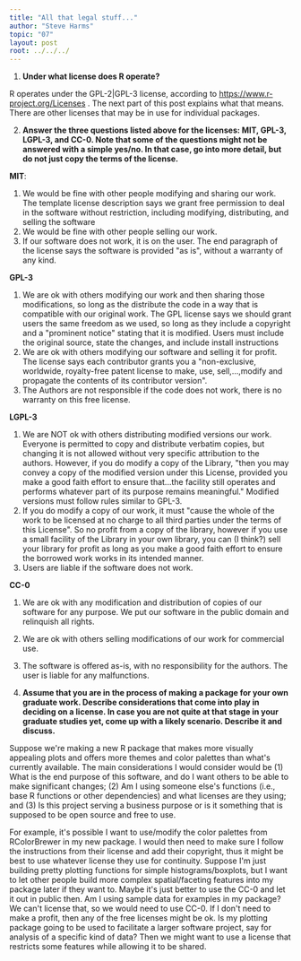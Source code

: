 ```yaml
---
title: "All that legal stuff..."
author: "Steve Harms"
topic: "07"
layout: post
root: ../../../
---
```


1. **Under what license does R operate?**

R operates under the GPL-2|GPL-3 license, according to https://www.r-project.org/Licenses . The next part of this post explains what that means. There are other licenses that may be in use for individual packages.

2. **Answer the three questions listed above for the licenses: MIT, GPL-3,  LGPL-3, and CC-0. Note that some of the questions might not be answered with a simple yes/no. In that case, go into more detail, but do not just copy the terms of the license.**

**MIT**: 

1. We would be fine with other people modifying and sharing our work. The template license description says we grant free permission to deal in the software without restriction, including modifying, distributing, and selling the software
2. We would be fine with other people selling our work.
3. If our software does not work, it is on the user. The end paragraph of the license says the software is provided "as is", without a warranty of any kind.

**GPL-3**
1. We are ok with others modifying our work and then sharing those modifications, so long as the distribute the code in a way that is compatible with our original work. The GPL license says we should grant users the same freedom as we used, so long as they include a copyright and a "prominent notice" stating that it is modified. Users must include the original source, state the changes, and include install instructions
2. We are ok with others modifying our software and selling it for profit. The license says each contributor grants you a "non-exclusive, worldwide, royalty-free patent license to make, use, sell,...,modify and propagate the contents of its contributor version".
3. The Authors are not responsible if the code does not work, there is no warranty on this free license.

**LGPL-3**
1. We are NOT ok with others distributing modified versions our work. Everyone is permitted to copy and distribute verbatim copies, but changing it is not allowed without very specific attribution to the authors. However, if you do modify a copy of the Library, "then you may convey a copy of the modified version under this License, provided you make a good faith effort to ensure that...the facility still operates and performs whatever part of its purpose remains meaningful." Modified versions must follow rules similar to GPL-3.
2. If you do modify a copy of our work, it must "cause the whole of the work to be licensed at no charge to all third parties under the terms of this License". So no profit from a copy of the library, however if you use a small facility of the Library in your own library, you can (I think?) sell your library for profit as long as you make a good faith effort to ensure the borrowed work works in its intended manner.
3. Users are liable if the software does not work.

**CC-0**
1. We are ok with any modification and distribution of copies of our software for any purpose. We put our software in the public domain and relinquish all rights.
2. We are ok with others selling modifications of our work for commercial use.
3. The software is offered as-is, with no responsibility for the authors. The user is liable for any malfunctions.

3. **Assume that you are in the process of making a package for your own graduate work. Describe considerations that come into play in deciding on a license. In case you are not quite at that stage in your graduate studies yet, come up with a likely scenario. Describe it and discuss.**

Suppose we're making a new R package that makes more visually appealing plots and offers more themes and color palettes than what's currently available. The main considerations I would consider would be (1) What is the end purpose of this software, and do I want others to be able to make significant changes; (2) Am I using someone else's functions (i.e., base R functions or other dependencies) and what licenses are they using; and (3) Is this project serving a business purpose or is it something that is supposed to be open source and free to use.

For example, it's possible I want to use/modify the color palettes from RColorBrewer in my new package. I would then need to make sure I follow the instructions from their license and add their copyright, thus it might be best to use whatever license they use for continuity. Suppose I'm just building pretty plotting functions for simple histograms/boxplots, but I want to let other people build more complex spatial/faceting features into my package later if they want to. Maybe it's just better to use the CC-0 and let it out in public then. Am I using sample data for examples in my package? We can't license that, so we would need to use CC-0. If I don't need to make a profit, then any of the free licenses might be ok. Is my plotting package going to be used to facilitate a larger software project, say for analysis of a specific kind of data? Then we might want to use a license that restricts some features while allowing it to be shared.

